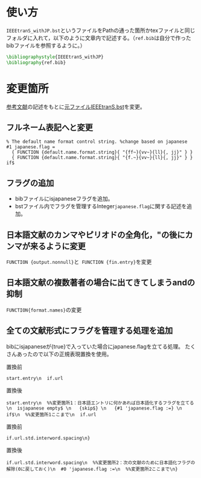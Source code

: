 
# 使い方

`IEEEtranS_withJP.bst`というファイルをPathの通った箇所かtexファイルと同じフォルダに入れて，以下のように文章内で記述する。（`ref.bib`は自分で作ったbibファイルを参照するように。）

```tex
\bibliographystyle{IEEEtranS_withJP}
\bibliography{ref.bib}
```



# 変更箇所
[参考文献](https://qiita.com/HexagramNM/items/3ad757a9f5ee5d15e363#_reference-2be0cc9a71381591bb17)の記述をもとに[元ファイルIEEEtranS.bst](http://tug.ctan.org/tex-archive/macros/latex/contrib/IEEEtran/bibtex/IEEEtranS.bst)を変更。

## フルネーム表記へと変更

```
% The default name format control string. %change based on japanese
#1 japanese.flag =
  { FUNCTION {default.name.format.string}{ "{ff~}{vv~}{ll}{, jj}" } }
  { FUNCTION {default.name.format.string}{ "{f.~}{vv~}{ll}{, jj}" } }
if$
```
## フラグの追加

- bibファイルにisjapaneseフラグを追加。
- bstファイル内でフラグを管理するInteger`japanese.flag`に関する記述を追加。



## 日本語文献のカンマやピリオドの全角化，"の後にカンマが来るように変更
`FUNCTION {output.nonnull}`と` FUNCTION {fin.entry}`を変更



## 日本語文献の複数著者の場合に出てきてしまうandの抑制
`FUNCTION{format.names}`の変更

## 全ての文献形式にフラグを管理する処理を追加
bibにisjapaneseが{true}で入っていた場合にjapanese.flagを立てる処理。
たくさんあったので以下の正規表現置換を使用。

置換前

```
start.entry\n  if.url
```

置換後

```
start.entry\n  %%変更箇所1：日本語エントリに何かあれば日本語化するフラグを立てる\n  isjapanese empty$ \n   {skip$} \n   {#1 'japanese.flag :=} \n if$\n  %%変更箇所1ここまで\n  if.url
```

置換前

```
if.url.std.interword.spacing\n}
```

置換後

```
if.url.std.interword.spacing\n  %%変更箇所2：次の文献のために日本語化フラグの解除(0に戻しておく)\n  #0 'japanese.flag :=\n  %%変更箇所2ここまで\n}
```